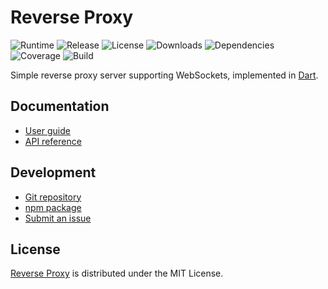 # Reverse Proxy
![Runtime](https://img.shields.io/badge/node-%3E%3D10.14-brightgreen.svg) ![Release](https://img.shields.io/npm/v/@cedx/reverse-proxy.svg) ![License](https://img.shields.io/npm/l/@cedx/reverse-proxy.svg) ![Downloads](https://img.shields.io/npm/dt/@cedx/reverse-proxy.svg) ![Dependencies](https://david-dm.org/cedx/reverse-proxy.svg) ![Coverage](https://coveralls.io/repos/github/cedx/reverse-proxy/badge.svg) ![Build](https://travis-ci.org/cedx/reverse-proxy.svg)

Simple reverse proxy server supporting WebSockets, implemented in [Dart](https://www.dartlang.org).

## Documentation
- [User guide](https://dev.belin.io/reverse-proxy)
- [API reference](https://dev.belin.io/reverse-proxy/api)

## Development
- [Git repository](https://git.belin.io/cedx/reverse-proxy)
- [npm package](https://www.npmjs.com/package/@cedx/reverse-proxy)
- [Submit an issue](https://github.com/cedx/reverse-proxy/issues)

## License
[Reverse Proxy](https://dev.belin.io/reverse-proxy) is distributed under the MIT License.

